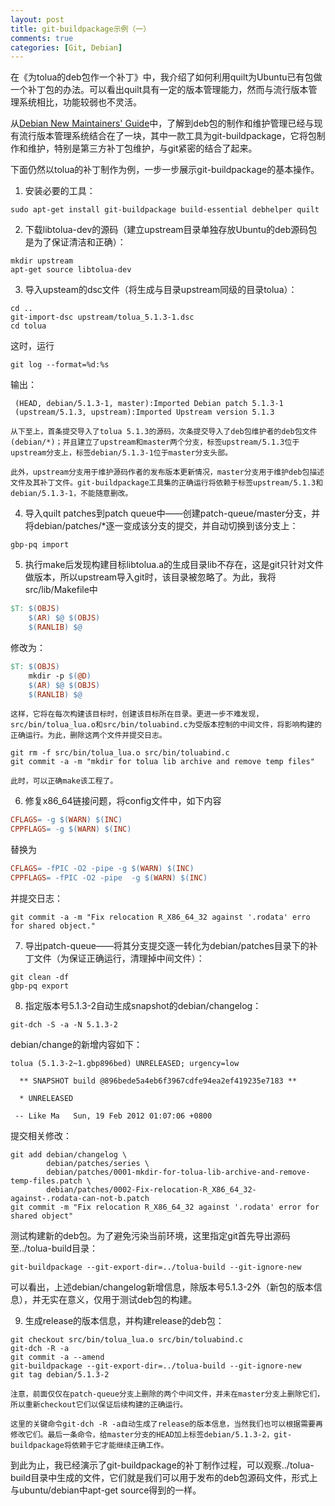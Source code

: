 ```yaml
---
layout: post
title: git-buildpackage示例（一）
comments: true
categories: [Git, Debian]
---
```


在《为tolua的deb包作一个补丁》中，我介绍了如何利用quilt为Ubuntu已有包做一个补丁包的办法。可以看出quilt具有一定的版本管理能力，然而与流行版本管理系统相比，功能较弱也不灵活。

从[Debian New Maintainers' Guide](http://www.debian.org/doc/manuals/maint-guide/)中，了解到deb包的制作和维护管理已经与现有流行版本管理系统结合在了一块，其中一款工具为git-buildpackage，它将包制作和维护，特别是第三方补丁包维护，与git紧密的结合了起来。

下面仍然以tolua的补丁制作为例，一步一步展示git-buildpackage的基本操作。

1. 安装必要的工具：

```
sudo apt-get install git-buildpackage build-essential debhelper quilt
```

2. 下载libtolua-dev的源码（建立upstream目录单独存放Ubuntu的deb源码包是为了保证清洁和正确）：

```
mkdir upstream
apt-get source libtolua-dev
```

3. 导入upsteam的dsc文件（将生成与目录upstream同级的目录tolua）：

```
cd ..
git-import-dsc upstream/tolua_5.1.3-1.dsc
cd tolua
```

这时，运行

```
git log --format=%d:%s
```

输出：

```
 (HEAD, debian/5.1.3-1, master):Imported Debian patch 5.1.3-1
 (upstream/5.1.3, upstream):Imported Upstream version 5.1.3
```

	从下至上，首条提交导入了tolua 5.1.3的源码，次条提交导入了deb包维护者的deb包文件(debian/*)；并且建立了upstream和master两个分支，标签upstream/5.1.3位于upstream分支上，标签debian/5.1.3-1位于master分支头部。

	此外，upstream分支用于维护源码作者的发布版本更新情况，master分支用于维护deb包描述文件及其补丁文件。git-buildpackage工具集的正确运行将依赖于标签upstream/5.1.3和debian/5.1.3-1，不能随意删改。

4. 导入quilt patches到patch queue中——创建patch-queue/master分支，并将debian/patches/*逐一变成该分支的提交，并自动切换到该分支上：

```
gbp-pq import
```

5. 执行make后发现构建目标libtolua.a的生成目录lib不存在，这是git只针对文件做版本，所以upstream导入git时，该目录被忽略了。为此，我将src/lib/Makefile中

```makefile
$T: $(OBJS)
	$(AR) $@ $(OBJS)
	$(RANLIB) $@
```

修改为：

```makefile
$T: $(OBJS)
	mkdir -p $(@D)
	$(AR) $@ $(OBJS)
	$(RANLIB) $@
```

	这样，它将在每次构建该目标时，创建该目标所在目录。更进一步不难发现，src/bin/tolua_lua.o和src/bin/toluabind.c为受版本控制的中间文件，将影响构建的正确运行。为此，删除这两个文件并提交日志。

```
git rm -f src/bin/tolua_lua.o src/bin/toluabind.c
git commit -a -m "mkdir for tolua lib archive and remove temp files"
```

	此时，可以正确make该工程了。

6. 修复x86_64链接问题，将config文件中，如下内容

```makefile
CFLAGS= -g $(WARN) $(INC)
CPPFLAGS= -g $(WARN) $(INC)
```

替换为

```makefile
CFLAGS= -fPIC -O2 -pipe -g $(WARN) $(INC)
CPPFLAGS= -fPIC -O2 -pipe  -g $(WARN) $(INC)
```

并提交日志：

```
git commit -a -m "Fix relocation R_X86_64_32 against '.rodata' erro for shared object."
```

7. 导出patch-queue——将其分支提交逐一转化为debian/patches目录下的补丁文件（为保证正确运行，清理掉中间文件）：

```
git clean -df
gbp-pq export
```

8. 指定版本号5.1.3-2自动生成snapshot的debian/changelog：

```
git-dch -S -a -N 5.1.3-2
```

debian/change的新增内容如下：

```
tolua (5.1.3-2~1.gbp896bed) UNRELEASED; urgency=low

  ** SNAPSHOT build @896bede5a4eb6f3967cdfe94ea2ef419235e7183 **

  * UNRELEASED

 -- Like Ma   Sun, 19 Feb 2012 01:07:06 +0800
```

提交相关修改：

```
git add debian/changelog \
		debian/patches/series \
		debian/patches/0001-mkdir-for-tolua-lib-archive-and-remove-temp-files.patch \
		debian/patches/0002-Fix-relocation-R_X86_64_32-against-.rodata-can-not-b.patch
git commit -m "Fix relocation R_X86_64_32 against '.rodata' error for shared object"
```

测试构建新的deb包。为了避免污染当前环境，这里指定git首先导出源码至../tolua-build目录：

```
git-buildpackage --git-export-dir=../tolua-build --git-ignore-new
```

可以看出，上述debian/changelog新增信息，除版本号5.1.3-2外（新包的版本信息），并无实在意义，仅用于测试deb包的构建。

9. 生成release的版本信息，并构建release的deb包：

```
git checkout src/bin/tolua_lua.o src/bin/toluabind.c
git-dch -R -a
git commit -a --amend
git-buildpackage --git-export-dir=../tolua-build --git-ignore-new
git tag debian/5.1.3-2
```

	注意，前面仅仅在patch-queue分支上删除的两个中间文件，并未在master分支上删除它们，所以重新checkout它们以保证后续构建的正确运行。

	这里的关键命令git-dch -R -a自动生成了release的版本信息，当然我们也可以根据需要再修改它们。最后一条命令，给master分支的HEAD加上标签debian/5.1.3-2，git-buildpackage将依赖于它才能继续正确工作。


到此为止，我已经演示了git-buildpackage的补丁制作过程，可以观察../tolua-build目录中生成的文件，它们就是我们可以用于发布的deb包源码文件，形式上与ubuntu/debian中apt-get source得到的一样。
